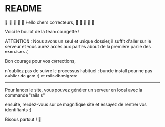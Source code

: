 # README

💛 💚 💙 💜 🖤 Hello chers correcteurs, 💛 💚 💙 💜 🖤


Voici le boulot de la team courgette !

ATTENTION : Nous avons un seul et unique dossier, il suffit d'aller sur le serveur et vous aurez accès aux parties about de la première partie des exercices :) 

Bon courage pour vos corrections,

n'oubliez pas de suivre le processus habituel : 
    bundle install pour ne pas oublier de gem :) 
    et rails db:migrate 

--------------------------------------------------------------

Pour lancer le site, vous pouvez générer un serveur en local avec la commande "rails s"

ensuite, rendez-vous sur ce magnifique site et essayez de rentrer vos identifiants ;) 

Bisous partout !  🙊
